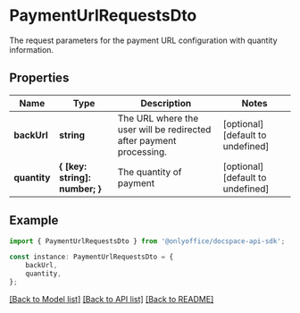 # PaymentUrlRequestsDto

The request parameters for the payment URL configuration with quantity information.

## Properties

Name | Type | Description | Notes
------------ | ------------- | ------------- | -------------
**backUrl** | **string** | The URL where the user will be redirected after payment processing. | [optional] [default to undefined]
**quantity** | **{ [key: string]: number; }** | The quantity of payment | [optional] [default to undefined]

## Example

```typescript
import { PaymentUrlRequestsDto } from '@onlyoffice/docspace-api-sdk';

const instance: PaymentUrlRequestsDto = {
    backUrl,
    quantity,
};
```

[[Back to Model list]](../README.md#documentation-for-models) [[Back to API list]](../README.md#documentation-for-api-endpoints) [[Back to README]](../README.md)
